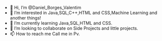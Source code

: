 - 👋 Hi, I’m @Daniel_Borges_Valentim
- 👀 I’m interested in Java,SQL,C++,HTML and CSS,Machine Learning and another things!
- 🌱 I’m currently learning Java,SQL,HTML and CSS.
- 💞️ I’m looking to collaborate on Side Projects and little projects.
- 📫 How to reach me Call me in Pv.

<!---
DEEPLERZERA/DEEPLERZERA is a ✨ special ✨ repository because its `README.md` (this file) appears on your GitHub profile.
You can click the Preview link to take a look at your changes.
--->
